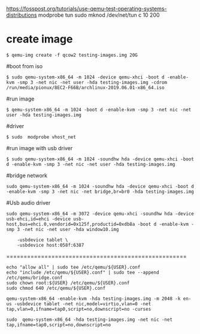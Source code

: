 https://fosspost.org/tutorials/use-qemu-test-operating-systems-distributions
modprobe tun
sudo mknod /dev/net/tun c 10 200
# create image
```
$ qemu-img create -f qcow2 testing-images.img 20G
```
#boot from iso
```
$ sudo qemu-system-x86_64 -m 1024 -device qemu-xhci -boot d -enable-kvm -smp 3 -net nic -net user -hda testing-images.img -cdrom /run/media/pionux/8EC2-F66B/archlinux-2019.06.01-x86_64.iso
```
#run image
```
$ qemu-system-x86_64 -m 1024 -boot d -enable-kvm -smp 3 -net nic -net user -hda testing-images.img
```
#driver
```
$ sudo  modprobe vhost_net
```
#run image with usb driver
```
$ sudo qemu-system-x86_64 -m 1024 -soundhw hda -device qemu-xhci -boot d -enable-kvm -smp 3 -net nic -net user -hda testing-images.img
```

#bridge network
```
sudo qemu-system-x86_64 -m 1024 -soundhw hda -device qemu-xhci -boot d -enable-kvm -smp 3 -net nic -net bridge,br=br0 -hda testing-images.img
```
#Usb audio driver 
```
sudo qemu-system-x86_64 -m 3072 -device qemu-xhci -soundhw hda -device usb-ehci,id=ehci -device usb-host,bus=ehci.0,vendorid=0x125f,productid=0xdb8a -boot d -enable-kvm -smp 3 -net nic -net user -hda window10.img

    -usbdevice tablet \
    -usbdevice host:058f:6387
```
====================================================
```
echo "allow all" | sudo tee /etc/qemu/${USER}.conf
echo "include /etc/qemu/${USER}.conf" | sudo tee --append /etc/qemu/bridge.conf
sudo chown root:${USER} /etc/qemu/${USER}.conf
sudo chmod 640 /etc/qemu/${USER}.conf
```

```
qemu-system-x86_64 -enable-kvm -hda testing-images.img -m 2048 -k en-us -usbdevice tablet -net nic,model=virtio,vlan=0 -net tap,vlan=0,ifname=tap0,script=no,downscript=no -curses
```
```
sudo  qemu-system-x86_64 -hda testing-images.img -net nic -net tap,ifname=tap0,script=no,downscript=no
```
